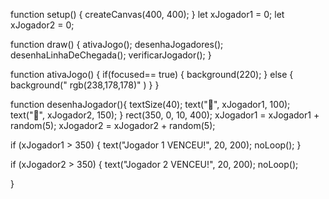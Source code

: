 function setup() {
  createCanvas(400, 400);
}
let xJogador1 = 0;
let xJogador2 = 0;

function draw() {
  ativaJogo();
  desenhaJogadores();
  desenhaLinhaDeChegada();
  verificarJogador();
}
  
 function ativaJogo() {
  if(focused== true)  {
 background(220);
 } else { background(" rgb(238,178,178)" )
        }
 } 
   
function desenhaJogador(){
    textSize(40);
  text("🥱", xJogador1, 100);
  text("🥸", xJogador2, 150);
}
  rect(350, 0, 10, 400);
  xJogador1 = xJogador1 + random(5);
  xJogador2 = xJogador2 + random(5);

  if (xJogador1 > 350) {
    text("Jogador 1 VENCEU!", 20, 200);
    noLoop();
  }

  if (xJogador2 > 350) {
    text("Jogador 2 VENCEU!", 20, 200);
    noLoop();
   
  }